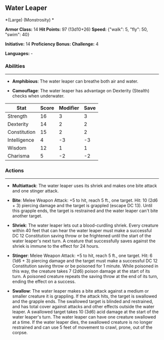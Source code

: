 ## Water Leaper
*(Large) (Monstrosity) *

**Armor Class:** 14
**Hit Points:** 97 (13d10+26)
**Speed:** {"walk": 5, "fly": 50, "swim": 40}

**Initiative:** 14
**Proficiency Bonus:**
**Challenge:** 4

**Languages:** -

### Abilities
 --- 
- **Amphibious**: The water leaper can breathe both air and water.

- **Camouflage**: The water leaper has advantage on Dexterity (Stealth) checks when underwater.



| Stat | Score | Modifier | Save |
| ---- | ---- | ---- | ---- |
| Strength | 16 | 3 | 3 |
| Dexterity | 14 | 2 | 2 |
| Constitution | 15 | 2 | 2 |
| Intelligence | 4 | -3 | -3 |
| Wisdom | 12 | 1 | 1 |
| Charisma | 5 | -2 | -2 |

### Actions
 --- 
- **Multiattack**: The water leaper uses its shriek and makes one bite attack and one stinger attack.

- **Bite**: Melee Weapon Attack: +5 to hit, reach 5 ft., one target. Hit: 10 (2d6 + 3) piercing damage and the target is grappled (escape DC 13). Until this grapple ends, the target is restrained and the water leaper can't bite another target.

- **Shriek**: The water leaper lets out a blood-curdling shriek. Every creature within 40 feet that can hear the water leaper must make a successful DC 12 Constitution saving throw or be frightened until the start of the water leaper's next turn. A creature that successfully saves against the shriek is immune to the effect for 24 hours.

- **Stinger**: Melee Weapon Attack: +5 to hit, reach 5 ft., one target. Hit: 6 (1d6 + 3) piercing damage and the target must make a successful DC 12 Constitution saving throw or be poisoned for 1 minute. While poisoned in this way, the creature takes 7 (2d6) poison damage at the start of its turn. A poisoned creature repeats the saving throw at the end of its turn, ending the effect on a success.

- **Swallow**: The water leaper makes a bite attack against a medium or smaller creature it is grappling. If the attack hits, the target is swallowed and the grapple ends. The swallowed target is blinded and restrained, and has total cover against attacks and other effects outside the water leaper. A swallowed target takes 10 (3d6) acid damage at the start of the water leaper's turn. The water leaper can have one creature swallowed at a time. If the water leaper dies, the swallowed creature is no longer restrained and can use 5 feet of movement to crawl, prone, out of the corpse.

